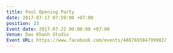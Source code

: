 ```yaml
---
title: Pool Opening Party
date: 2017-07-17 07:59:00 +07:00
position: 23
Event date: 2017-07-22 00:00:00 +07:00
Venue: Dao Khanh Studio
Event URL: https://www.facebook.com/events/488769384799982/
---
```


